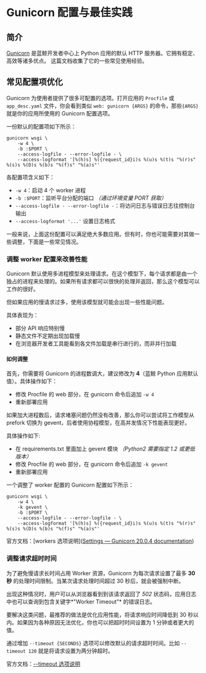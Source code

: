 # Gunicorn 配置与最佳实践

## 简介

[Gunicorn](https://github.com/benoitc/gunicorn) 是蓝鲸开发者中心上 Python 应用的默认 HTTP 服务器。它拥有稳定、高效等诸多优点。
这篇文档收集了它的一些常见使用经验。

## 常见配置项优化

Gunicorn 为使用者提供了很多可配置的选项。打开应用的 `Procfile` 或 `app_desc.yaml` 文件，你会看到类似 `web: gunicorn {ARGS}` 的命令，那些`{ARGS}`就是你的应用所使用的 Gunicorn 配置选项。

一份默认的配置项如下所示：

```raw
gunicorn wsgi \
    -w 4 \
    -b :$PORT \
    --access-logfile - --error-logfile - \
    --access-logformat '[%(h)s] %({request_id}i)s %(u)s %(t)s "%(r)s" %(s)s %(D)s %(b)s "%(f)s" "%(a)s"'
```

各配置项含义如下：

- `-w 4`：启动 4 个 worker 进程
- `-b :$PORT`：监听平台分配的端口 _（通过环境变量 PORT 获取）_
- `--access-logfile - --error-logfile -`：将访问日志与错误日志往控制台输出
- `--access-logformat '...'` 设置日志格式

一般来说，上面这份配置可以满足绝大多数应用。但有时，你也可能需要对其做一些调整，下面是一些常见情况。

### 调整 worker 配置来改善性能

Gunicorn 默认使用多进程模型来处理请求。在这个模型下，每个请求都是由一个独占的进程来处理的。如果所有请求都可以很快的处理并返回，那么这个模型可以工作的很好。

但如果应用的慢请求过多，使用该模型就可能会出现一些性能问题。

具体表现为：

- 部分 API 响应特别慢
- 静态文件不定期出现加载慢
- 在浏览器开发者工具能看到各文件加载是串行进行的，而非并行加载

#### 如何调整

首先，你需要将 Gunicorn 的进程数调大，建议修改为 **4**（蓝鲸 Python 应用默认值）。具体操作如下：

- 修改 Procfile 的 web 部分，在 gunicorn 命令后追加 `-w 4`
- 重新部署应用

如果加大进程数后，请求堵塞问题仍然没有改善，那么你可以尝试将工作模型从 prefork 切换为 gevent，后者使用协程模型，在高并发情况下性能表现更好。

具体操作如下:

- 在 requirements.txt 里面加上 gevent 模块 _（Python2 需要指定 1.2 或更低版本）_
- 修改 Procfile 的 web 部分，在 gunicorn 命令后追加 `-k gevent`
- 重新部署应用

一个调整了 worker 配置的 Gunicorn 配置如下所示：

```raw
gunicorn wsgi \
    -w 4 \
    -k gevent \
    -b :$PORT \
    --access-logfile - --error-logfile - \
    --access-logformat '[%(h)s] %({request_id}i)s %(u)s %(t)s "%(r)s" %(s)s %(D)s %(b)s "%(f)s" "%(a)s"'
```

官方文档：[workers 选项说明]([Settings — Gunicorn 20.0.4 documentation](https://docs.gunicorn.org/en/stable/settings.html#workers))

### 调整请求超时时间

为了避免慢请求长时间占用 Worker 资源，Gunicorn 为每次请求设置了最多 **30 秒** 的处理时间限制。当某次请求处理时间超过 30 秒后，就会被强制中断。

出现这种情况时，用户可以从浏览器看到到该请求返回了 _502_ 状态码，应用日志中也可以查询到包含关键字*"Worker Timeout"* 的错误日志。

要解决这类问题，最推荐的做法是优化应用性能，将请求响应时间降低到 30 秒以内。如果因为各种原因无法优化，你也可以把超时时间设置为 1 分钟或者更大的值。

通过增加 `--timeout {SECONDS}` 选项可以修改默认的请求超时时间。比如 `--timeout 120` 就是将请求设置为两分钟超时。

官方文档：[--timeout 选项说明](https://docs.gunicorn.org/en/stable/settings.html#timeout)
